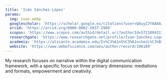 ```yaml
---
title: 'Iván Sánchez-López'
params:
  img: ivan.webp
  googlescholar: 'https://scholar.google.es/citations?user=QAuyZJYAAAAJ&hl=es'
  orcid: 'https://orcid.org/0000-0002-5937-2904'
  scopus: 'https://www.scopus.com/authid/detail.uri?authorId=57218843172'
  researchgate: 'https://www.researchgate.net/profile/Ivan-Sanchez-Lopez'
  academia: 'https://alicante.academia.edu/Iv%C3%A1nS%C3%A1nchezL%C3%B3pez'
  website: 'https://www.webofscience.com/wos/author/record/196189'
---
```


My research focuses on narrative within the digital communication framework, with a specific focus on three primary dimensions: mediations and formats, empowerment and creativity.